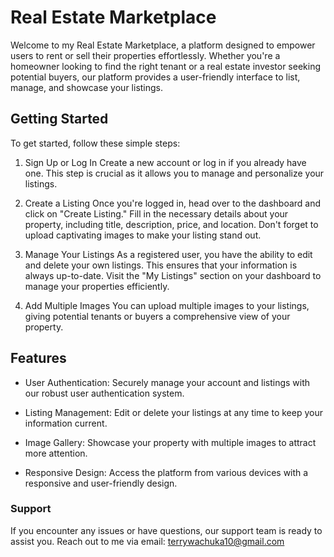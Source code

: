 # Real Estate Marketplace
 Welcome to my Real Estate Marketplace, a platform designed to empower users to rent or sell their properties effortlessly. Whether you're a homeowner looking to find the right tenant or a real estate investor seeking potential buyers, our platform provides a user-friendly interface to list, manage, and showcase your listings.

## Getting Started
To get started, follow these simple steps:

1. Sign Up or Log In
Create a new account or log in if you already have one. This step is crucial as it allows you to manage and personalize your listings.

2. Create a Listing
Once you're logged in, head over to the dashboard and click on "Create Listing." Fill in the necessary details about your property, including title, description, price, and location. Don't forget to upload captivating images to make your listing stand out.

3. Manage Your Listings
As a registered user, you have the ability to edit and delete your own listings. This ensures that your information is always up-to-date. Visit the "My Listings" section on your dashboard to manage your properties efficiently.

4. Add Multiple Images
 You can upload multiple images to your listings, giving potential tenants or buyers a comprehensive view of your property.

 ## Features
- User Authentication: Securely manage your account and listings with our robust user authentication system.

- Listing Management: Edit or delete your listings at any time to keep your information current.

- Image Gallery: Showcase your property with multiple images to attract more attention.


- Responsive Design: Access the platform from various devices with a responsive and user-friendly design.

### Support
If you encounter any issues or have questions, our support team is ready to assist you. Reach out to me via email: terrywachuka10@gmail.com
